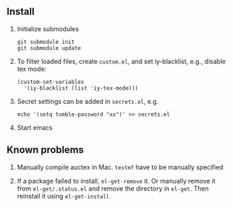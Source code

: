 Install
-------

1. Initialize submodules

       git submodule init
       git submodule update

2. To filter loaded files, create `custom.el`, and set iy-blacklist, e.g., disable tex mode:

       (custom-set-variables
         '(iy-blacklist (list 'iy-tex-mode)))

3. Secret settings can be added in `secrets.el`, e.g.

       echo '(setq tumble-password "xx")' >> secrets.el

4. Start emacs

Known problems
--------------

1. Manually compile auctex in Mac. `textmf` have to be manually specified

2. If a package failed to install, `el-get-remove` it. Or manually remove it
   from `el-get/.status.el` and remove the directory in `el-get`. Then
   reinstall it using `el-get-install`

